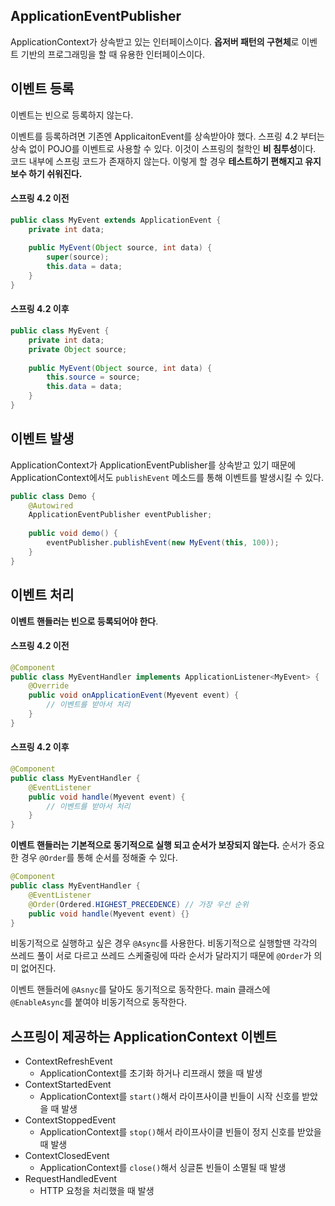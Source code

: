 ## ApplicationEventPublisher

ApplicationContext가 상속받고 있는 인터페이스이다. **옵저버 패턴의 구현체**로 이벤트 기반의 프로그래밍을 할 때 유용한 인터페이스이다.



## 이벤트 등록

이벤트는 빈으로 등록하지 않는다.

이벤트를 등록하려면 기존엔 ApplicaitonEvent를 상속받아야 했다. 스프링 4.2 부터는 상속 없이 POJO를 이벤트로 사용할 수 있다. 이것이 스프링의 철학인 **비 침투성**이다. 코드 내부에 스프링 코드가 존재하지 않는다. 이렇게 할 경우 **테스트하기 편해지고 유지보수 하기 쉬워진다.** 

#### 스프링 4.2 이전

```java
public class MyEvent extends ApplicationEvent {
    private int data;
    
    public MyEvent(Object source, int data) {
        super(source);
        this.data = data;
    }
}
```

#### 스프링 4.2 이후

```java
public class MyEvent {
    private int data;
    private Object source;
    
    public MyEvent(Object source, int data) {
        this.source = source;
        this.data = data;
    }
}
```



## 이벤트 발생

ApplicationContext가 ApplicationEventPublisher를 상속받고 있기 때문에 ApplicationContext에서도 `publishEvent` 메소드를 통해 이벤트를 발생시킬 수 있다.

```java
public class Demo {
    @Autowired
    ApplicationEventPublisher eventPublisher;
    
    public void demo() {
        eventPublisher.publishEvent(new MyEvent(this, 100));
    }
}
```



## 이벤트 처리

**이벤트 핸들러는 빈으로 등록되어야 한다**.

#### 스프링 4.2 이전

```java
@Component
public class MyEventHandler implements ApplicationListener<MyEvent> {
    @Override
    public void onApplicationEvent(Myevent event) {
        // 이벤트를 받아서 처리
    }
}
```



#### 스프링 4.2 이후

```java
@Component
public class MyEventHandler {
    @EventListener
    public void handle(Myevent event) {
        // 이벤트를 받아서 처리
    }
}
```



**이벤트 핸들러는 기본적으로 동기적으로 실행 되고 순서가 보장되지 않는다.** 순서가 중요한 경우 `@Order`를 통해 순서를 정해줄 수 있다.

```java
@Component
public class MyEventHandler {
    @EventListener
    @Order(Ordered.HIGHEST_PRECEDENCE) // 가장 우선 순위
    public void handle(Myevent event) {}
}
```



비동기적으로 실행하고 싶은 경우 `@Async`를 사용한다. 비동기적으로 실행할땐 각각의 쓰레드 풀이 서로 다르고 쓰레드 스케줄링에 따라 순서가 달라지기 때문에 `@Order`가 의미 없어진다.

이벤트 핸들러에 `@Asnyc`를 달아도 동기적으로 동작한다. main 클래스에 `@EnableAsync`를 붙여야 비동기적으로 동작한다.



## 스프링이 제공하는 ApplicationContext 이벤트

- ContextRefreshEvent
  - ApplicationContext를 초기화 하거나 리프래시 했을 때 발생
- ContextStartedEvent
  - ApplicationContext를 `start()`해서 라이프사이클 빈들이 시작 신호를 받았을 때 발생
- ContextStoppedEvent
  - ApplicationContext를 `stop()`해서 라이프사이클 빈들이 정지 신호를 받았을 때 발생
- ContextClosedEvent
  - ApplicationContext를 `close()`해서 싱글톤 빈들이 소멸될 때 발생
- RequestHandledEvent
  - HTTP 요청을 처리했을 때 발생

